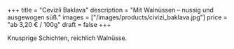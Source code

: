 +++
title = "Cevizli Baklava"
description = "Mit Walnüssen – nussig und ausgewogen süß."
images = ["/images/products/civizi_baklava.jpg"]
price = "ab 3,20 € / 100g"
draft = false
+++

Knusprige Schichten, reichlich Walnüsse.
